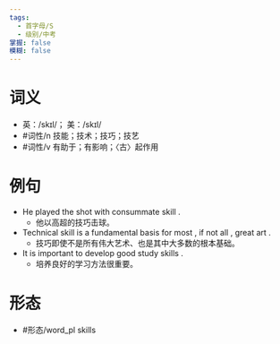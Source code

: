 ```yaml
---
tags:
  - 首字母/S
  - 级别/中考
掌握: false
模糊: false
---
```

# 词义
- 英：/skɪl/； 美：/skɪl/
- #词性/n  技能；技术；技巧；技艺
- #词性/v  有助于；有影响；〈古〉起作用
# 例句
- He played the shot with consummate skill .
	- 他以高超的技巧击球。
- Technical skill is a fundamental basis for most , if not all , great art .
	- 技巧即使不是所有伟大艺术、也是其中大多数的根本基础。
- It is important to develop good study skills .
	- 培养良好的学习方法很重要。
# 形态
- #形态/word_pl skills
